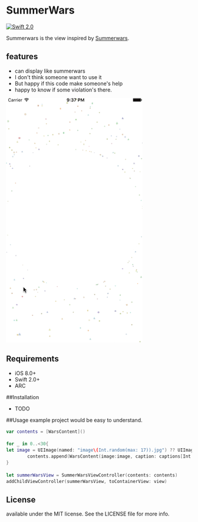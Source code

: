 SummerWars
========================

[![Swift 2.0](https://img.shields.io/badge/Swift-2.0-orange.svg?style=flat)](https://developer.apple.com/swift/)

Summerwars is the view inspired by [Summerwars](https://www.youtube.com/watch?v=zFBrz3u8VkY).

## features
- can display like summerwars
- I don't think someone want to use it
- But happy if this code make someone's help
- happy to know if some violation's there.

![sample](Screenshots/example01.gif)

## Requirements
- iOS 8.0+
- Swift 2.0+
- ARC

##Installation
- TODO

##Usage
example project would be easy to understand.
	
```swift
var contents = [WarsContent]()

for _ in 0..<30{
let image = UIImage(named: "image\(Int.random(max: 17)).jpg") ?? UIImage()
        contents.append(WarsContent(image:image, caption: captions[Int.random(max: captions.count - 1)]))
}

let summerWarsView = SummerWarsViewController(contents: contents)
addChildViewController(summerWarsView, toContainerView: view)
```

## License
available under the MIT license. See the LICENSE file for more info.

